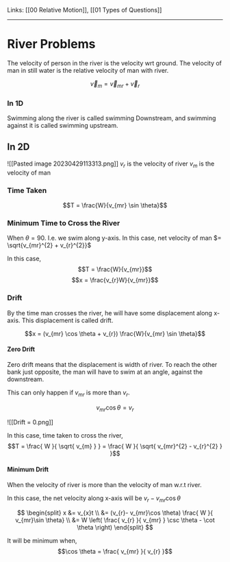 Links: [[00 Relative Motion]], [[01 Types of Questions]]
___
# River Problems
The velocity of person in the river is the velocity wrt ground. The velocity of man in still water is the relative velocity of man with river. 

$$\vec{v}_{m} = \vec{v}_{mr} + \vec{v}_{r}$$

### In 1D
Swimming along the river is called swimming Downstream, and swimming against it is called swimming upstream. 

## In 2D
![[Pasted image 20230429113313.png]]
$v_{r}$ is the velocity of river
$v_{m}$ is the velocity of man

### Time Taken
$$T = \frac{W}{v_{mr} \sin \theta}$$

### Minimum Time to Cross the River
When $\theta = 90$. I.e. we swim along y-axis. 
In this case, net velocity of man $= \sqrt{v_{mr}^{2} + v_{r}^{2}}$

In this case, 
$$T = \frac{W}{v_{mr}}$$
$$x = \frac{v_{r}W}{v_{mr}}$$

### Drift
By the time man crosses the river, he will have some displacement along x-axis. This displacement is called drift.

$$x = (v_{mr} \cos \theta + v_{r}) \frac{W}{v_{mr} \sin \theta}$$

#### Zero Drift
Zero drift means that the displacement is width of river. To reach the other bank just opposite, the man will have to swim at an angle, against the downstream. 

This can only happen if $v_{mr}$ is more than $v_{r}$. 

$$v_{mr}\cos \theta = v_{r}$$

![[Drift = 0.png]]

In this case, time taken to cross the river,
$$T = \frac{ W }{ \sqrt{ v_{m} } } = \frac{ W }{ \sqrt{ v_{mr}^{2} - v_{r}^{2} } }$$

#### Minimum Drift
When the velocity of river is more than the velocity of man w.r.t river.

In this case, the net velocity along x-axis will be $v_{r} - v_{mr}\cos \theta$

$$
\begin{split}
x &= v_{x}t \\
&= (v_{r}- v_{mr}\cos \theta) \frac{ W }{ v_{mr}\sin \theta} \\
&= W \left( \frac{ v_{r} }{ v_{mr} } \csc \theta - \cot \theta \right)
\end{split}
$$

It will be minimum when,
$$\cos \theta = \frac{ v_{mr} }{ v_{r} }$$
 
